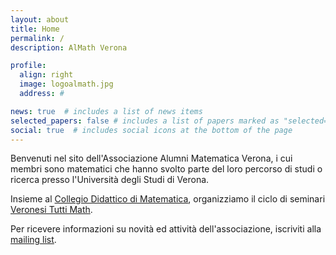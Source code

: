 ```yaml
---
layout: about
title: Home
permalink: /
description: AlMath Verona

profile:
  align: right
  image: logoalmath.jpg
  address: #

news: true  # includes a list of news items
selected_papers: false # includes a list of papers marked as "selected={true}"
social: true  # includes social icons at the bottom of the page
---
```


Benvenuti nel sito dell'Associazione Alumni Matematica Verona, i cui membri sono matematici che hanno svolto parte del loro percorso di studi o ricerca presso l'Università degli Studi di Verona.

Insieme al [Collegio Didattico di Matematica](https://www.di.univr.it/?ent=organo&id=657), organizziamo il ciclo di seminari [Veronesi Tutti Math](seminars).

Per ricevere informazioni su novità ed attività dell'associazione, iscriviti alla [mailing list](https://outlook.us3.list-manage.com/subscribe?u=6f6f5c432a5b4f77ddeca0a2c&id=0452123c81).


